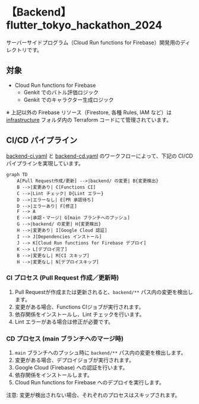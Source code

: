 # 【Backend】 flutter_tokyo_hackathon_2024

サーバーサイドプログラム（Cloud Run functions for Firebase）開発用のディレクトリです。

## 対象

- Cloud Run functions for Firebase
  - Genkit でのバトル評価ロジック
  - Genkit でのキャラクター生成ロジック

※ 上記以外の Firebase リソース（Firestore, 各種 Rules, IAM など）は [infrastructure](../infrastructure) フォルダ内の Terraform コードにて管理されています。

## CI/CD パイプライン

[backend-ci.yaml](../.github/workflows/backend-ci.yaml) と [backend-cd.yaml](../.github/workflows/backend-cd.yaml) のワークフローによって、下記の CI/CD パイプラインを実現しています。

```mermaid
graph TD
    A[Pull Request作成/更新] -->|backend/ の変更| B{変更検出}
    B -->|変更あり| C[Functions CI]
    C -->|Lint チェック| D{Lint エラー}
    D -->|エラーなし| E[PR 承認待ち]
    D -->|エラーあり| F[修正]
    F --> A
    E -->|承認・マージ| G[main ブランチへのプッシュ]
    G -->|backend/ の変更| H{変更検出}
    H -->|変更あり| I[Google Cloud 認証]
    I --> J[Dependencies インストール]
    J --> K[Cloud Run functions for Firebase デプロイ]
    K --> L[デプロイ完了]
    B -->|変更なし| M[CI スキップ]
    H -->|変更なし| N[デプロイスキップ]
```

### CI プロセス (Pull Request 作成／更新時)
1. Pull Requestが作成または更新されると、`backend/**` パス内の変更を検出します。
2. 変更がある場合、Functions CIジョブが実行されます。
3. 依存関係をインストールし、Lint チェックを行います。
4. Lint エラーがある場合は修正が必要です。

### CD プロセス (main ブランチへのマージ時)
1. `main` ブランチへのプッシュ時に `backend/**` パス内の変更を検出します。
2. 変更がある場合、デプロイジョブが実行されます。
3. Google Cloud (Firebase) への認証を行います。
4. 依存関係をインストールします。
5. Cloud Run functions for Firebase へのデプロイを実行します。

注意: 変更が検出されない場合、それぞれのプロセスはスキップされます。